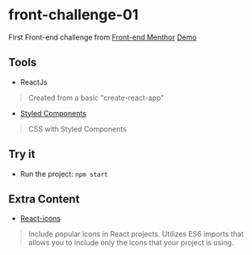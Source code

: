 # front-challenge-01

First Front-end challenge from [Front-end Menthor](https://www.frontendmentor.io/)
[Demo](https://front-challenge-01.now.sh/)

## Tools

- ReactJs
> Created from a basic "create-react-app"
- [Styled Components](https://styled-components.com/)
> CSS with Styled Components

## Try it

- Run the project:
`npm start`


## Extra Content

- [React-icons](https://react-icons.netlify.com/#/)
> Include popular icons in React projects. Utilizes ES6 imports that allows you to include only the icons that your project is using.
